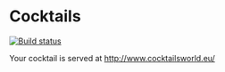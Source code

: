 # Cocktails

[![Build status](https://ci.appveyor.com/api/projects/status/0ipfl0ib704h2s8o?svg=true)](https://ci.appveyor.com/project/lauriharpf/cocktails)

Your cocktail is served at http://www.cocktailsworld.eu/